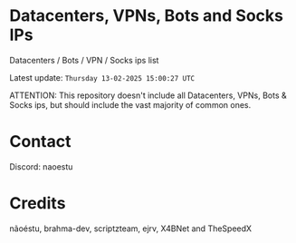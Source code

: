 # Datacenters, VPNs, Bots and Socks IPs
 
Datacenters / Bots / VPN / Socks ips list

Latest update: `Thursday 13-02-2025 15:00:27 UTC` 

ATTENTION: This repository doesn't include all Datacenters, VPNs, Bots & Socks ips, 
but should include the vast majority of common ones.

# Contact
Discord: naoestu

# Credits
nãoéstu, brahma-dev, scriptzteam, ejrv, X4BNet and TheSpeedX
